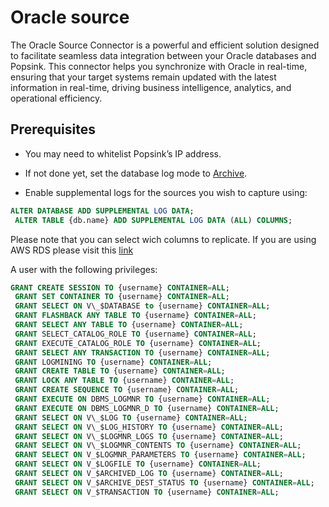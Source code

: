 # Oracle source

The Oracle Source Connector is a powerful and efficient solution designed to facilitate seamless data integration between your Oracle databases and Popsink. This connector helps you synchronize with Oracle in real-time, ensuring that your target systems remain updated with the latest information in real-time, driving business intelligence, analytics, and operational efficiency.

## Prerequisites

- You may need to whitelist Popsink’s IP address.

- If not done yet, set the database log mode to [Archive](https://debezium.io/documentation/reference/stable/connectors/oracle.html#_preparing_the_database).

- Enable supplemental logs for the sources you wish to capture using:

```sql
ALTER DATABASE ADD SUPPLEMENTAL LOG DATA;
 ALTER TABLE {db.name} ADD SUPPLEMENTAL LOG DATA (ALL) COLUMNS;
```

Please note that you can select wich columns to replicate.
If you are using AWS RDS please visit this [link](https://docs.aws.amazon.com/AmazonRDS/latest/UserGuide/Appendix.Oracle.CommonDBATasks.Log.html)

A user with the following privileges:

```sql
GRANT CREATE SESSION TO {username} CONTAINER=ALL;
 GRANT SET CONTAINER TO {username} CONTAINER=ALL;
 GRANT SELECT ON V\_$DATABASE to {username} CONTAINER=ALL;
 GRANT FLASHBACK ANY TABLE TO {username} CONTAINER=ALL;
 GRANT SELECT ANY TABLE TO {username} CONTAINER=ALL;
 GRANT SELECT_CATALOG_ROLE TO {username} CONTAINER=ALL;
 GRANT EXECUTE_CATALOG_ROLE TO {username} CONTAINER=ALL;
 GRANT SELECT ANY TRANSACTION TO {username} CONTAINER=ALL;
 GRANT LOGMINING TO {username} CONTAINER=ALL;
 GRANT CREATE TABLE TO {username} CONTAINER=ALL;
 GRANT LOCK ANY TABLE TO {username} CONTAINER=ALL;
 GRANT CREATE SEQUENCE TO {username} CONTAINER=ALL;
 GRANT EXECUTE ON DBMS_LOGMNR TO {username} CONTAINER=ALL;
 GRANT EXECUTE ON DBMS_LOGMNR_D TO {username} CONTAINER=ALL;
 GRANT SELECT ON V\_$LOG TO {username} CONTAINER=ALL;
 GRANT SELECT ON V\_$LOG_HISTORY TO {username} CONTAINER=ALL;
 GRANT SELECT ON V\_$LOGMNR_LOGS TO {username} CONTAINER=ALL;
 GRANT SELECT ON V\_$LOGMNR_CONTENTS TO {username} CONTAINER=ALL;
 GRANT SELECT ON V_$LOGMNR_PARAMETERS TO {username} CONTAINER=ALL;
 GRANT SELECT ON V_$LOGFILE TO {username} CONTAINER=ALL;
 GRANT SELECT ON V_$ARCHIVED_LOG TO {username} CONTAINER=ALL;
 GRANT SELECT ON V_$ARCHIVE_DEST_STATUS TO {username} CONTAINER=ALL;
 GRANT SELECT ON V_$TRANSACTION TO {username} CONTAINER=ALL;
```
